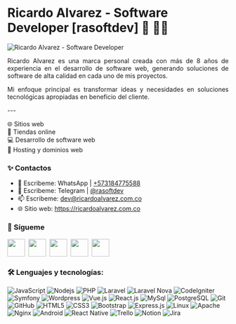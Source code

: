 # Ricardo Alvarez - Software Developer [rasoftdev] 👋 👨‍💻

<img src="https://ricardoalvarez.com.co/assets/images/site/bannerGit5.png" alt="Ricardo Alvarez - Software Developer">

<p align="justify">
Ricardo Alvarez es una marca personal creada con más de 8 años de experiencia en el desarrollo de software web, generando soluciones de software de alta calidad en cada uno de mis proyectos.</p>
<p align="justify">
Mi enfoque principal es transformar ideas y necesidades en soluciones tecnológicas apropiadas en beneficio del cliente.
</p>
<p>
---
  
🌐 Sitios web<br>
🛒 Tiendas online<br>
💻 Desarrollo de software web<br>
💽 Hosting y dominios web<br>
</p>

  
### ✨ Contactos

-   🚀 Escribeme: WhatsApp | [+573184775588](https://api.whatsapp.com/send?phone=573184775588)
-   🚀 Escribeme: Telegram | [@rasoftdev](https://t.me/rasoftdev)
-   📫 Escribeme: dev@ricardoalvarez.com.co
-   🌐 Sitio web: https://ricardoalvarez.com.co

### 🚀 Sígueme

<a href="https://instagram.com/rasoftdev" target="_blank"><img width="40" src="https://github.com/gauravghongde/social-icons/blob/master/SVG/Color/Instagram.svg"></a>&nbsp; 
<a href="https://facebook.com/rasoftdev" target="_blank"><img width="40" src="https://github.com/gauravghongde/social-icons/blob/master/SVG/Color/Facebook.svg"></a>&nbsp; 
<a href="https://twitter.com/rasoftdev" target="_blank"><img width="40" src="https://github.com/gauravghongde/social-icons/blob/master/SVG/Color/Twitter.svg"></a>&nbsp;
<a href="https://www.tiktok.com/@rasoftdev" target="_blank"><img width="40" src="https://github.com/gauravghongde/social-icons/blob/master/SVG/Color/Tik%20Tok.svg"></a>&nbsp;
<a href="https://www.linkedin.com/in/rasoftdev" target="_blank"><img width="40" src="https://github.com/gauravghongde/social-icons/blob/master/SVG/Color/LinkedIN.svg"></a> 

### 🛠️ Lenguajes y tecnologías:

![JavaScript](https://img.shields.io/badge/-JavaScript-black?style=flat-square&logo=javascript)
![Nodejs](https://img.shields.io/badge/-Nodejs-black?style=flat-square&logo=Node.js)
![PHP](https://img.shields.io/badge/-PHP-black?style=flat-square&logo=PHP)
![Laravel](https://img.shields.io/badge/-Laravel-black?style=flat-square&logo=Laravel)
![Laravel Nova](https://img.shields.io/badge/-Laravel%20Nova-black?style=flat-square&logo=laravelnova)
![CodeIgniter](https://img.shields.io/badge/-codeigniter-black?style=flat-square&logo=codeigniter)
![Symfony](https://img.shields.io/badge/-symfony-black?style=flat-square&logo=symfony)
![Wordpress](https://img.shields.io/badge/-Wordpress-black?style=flat-square&logo=wordpress)
![Vue.js](https://img.shields.io/badge/-Vue.js-black?style=flat-square&logo=Vue.js)
![React.js](https://img.shields.io/badge/-React-black?style=flat-square&logo=React)
![MySql](https://img.shields.io/badge/-MySql-black?style=flat-square&logo=mysql)
![PostgreSQL](https://img.shields.io/badge/-PostgreSQL-black?style=flat-square&logo=PostgreSQL)
![Git](https://img.shields.io/badge/-Git-black?style=flat-square&logo=git)
![GitHub](https://img.shields.io/badge/-GitHub-black?style=flat-square&logo=github)
![HTML5](https://img.shields.io/badge/-HTML5-black?style=flat-square&logo=html5&logoColor=white)
![CSS3](https://img.shields.io/badge/-CSS3-black?style=flat-square&logo=css3)
![Bootstrap](https://img.shields.io/badge/-Bootstrap-black?style=flat-square&logo=bootstrap)
![Express.js](https://img.shields.io/badge/-Express-black?style=flat-square&logo=express)
![Linux](https://img.shields.io/badge/-Linux-black?style=flat-square&logo=linux)
![Apache](https://img.shields.io/badge/-Apache-black?style=flat-square&logo=apache)
![Nginx](https://img.shields.io/badge/-Nginx-black?style=flat-square&logo=nginx)
![Android](https://img.shields.io/badge/-Android-black?style=flat-square&logo=android)
![React Native](https://img.shields.io/badge/-React%20Native-black?style=flat-square&logo=react)
![Trello](https://img.shields.io/badge/-Trello-black?style=flat-square&logo=trello)
![Notion](https://img.shields.io/badge/-Notion-black?style=flat-square&logo=notion)
![Jira](https://img.shields.io/badge/-Jira-black?style=flat-square&logo=jira)
